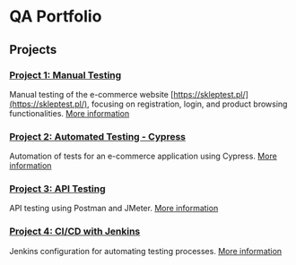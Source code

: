 # QA Portfolio

## Projects

### [Project 1: Manual Testing](Project1-ManualTesting)
Manual testing of the e-commerce website [https://skleptest.pl/](https://skleptest.pl/), focusing on registration, login, and product browsing functionalities. [More information](Project1-ManualTesting/README.md)

### [Project 2: Automated Testing - Cypress](Project2-Cypress)
Automation of tests for an e-commerce application using Cypress. [More information](Project2-Cypress/README.md)

### [Project 3: API Testing](Project3-API)
API testing using Postman and JMeter. [More information](Project3-API/README.md)

### [Project 4: CI/CD with Jenkins](Project4-CICD)
Jenkins configuration for automating testing processes. [More information](Project4-CICD/README.md)

